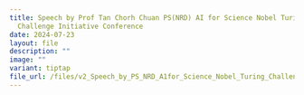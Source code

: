 ```yaml
---
title: Speech by Prof Tan Chorh Chuan PS(NRD) AI for Science Nobel Turing
  Challenge Initiative Conference
date: 2024-07-23
layout: file
description: ""
image: ""
variant: tiptap
file_url: /files/v2_Speech_by_PS_NRD_A1for_Science_Nobel_Turing_Challenge_Initiative_2024.pdf
---
```

